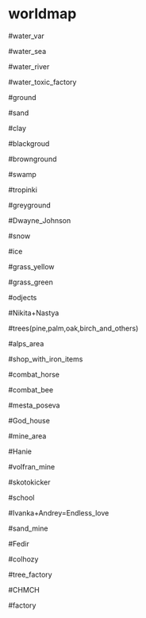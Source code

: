 # worldmap
#water_var


#water_sea

#water_river

#water_toxic_factory



#ground

#sand

#clay

#blackgroud

#brownground

#swamp

#tropinki

#greyground

#Dwayne_Johnson

#snow

#ice

#grass_yellow

#grass_green



#odjects

#Nikita+Nastya

#trees(pine,palm,oak,birch_and_others)

#alps_area

#shop_with_iron_items

#combat_horse

#combat_bee

#mesta_poseva

#God_house

#mine_area

#Hanie

#volfran_mine

#skotokicker

#school

#Ivanka+Andrey=Endless_love

#sand_mine

#Fedir

#colhozy

#tree_factory

#CHMCH

#factory
